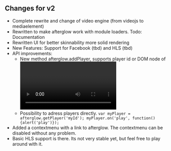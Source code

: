 ## Changes for v2

- Complete rewrite and change of video engine (from videojs to mediaelement)
- Rewritten to make afterglow work with module loaders. Todo: Documentation
- Rewritten UI for better skinnability more solid rendering
- New Features: Support for Facebook (tbd) and HLS (tbd)
- API improvements: 
    - New method afterglow.addPlayer, supports player id or DOM node of <video> element.
    - Possibility to adress players directly. `var myPlayer = afterglow.getPlayer('myId'); myPlayer.on('play', function() {alert('play')});`
- Added a contextmenu with a link to afterglow. The contextmenu can be disabled without any problem.
- Basic HLS support is there. Its not very stable yet, but feel free to play around with it.
